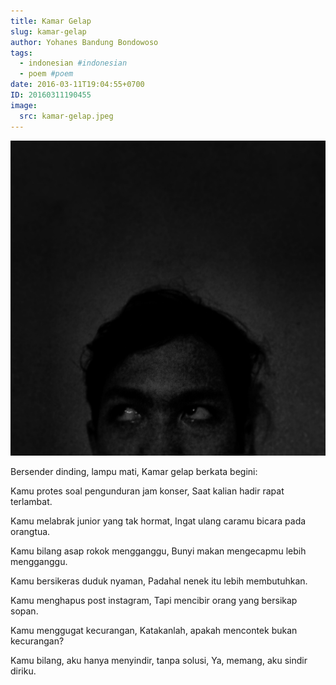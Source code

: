 ```yaml
---
title: Kamar Gelap
slug: kamar-gelap
author: Yohanes Bandung Bondowoso
tags:
  - indonesian #indonesian
  - poem #poem
date: 2016-03-11T19:04:55+0700
ID: 20160311190455
image:
  src: kamar-gelap.jpeg
---
```


![](kamar-gelap.jpeg "Fotoku di Kamar Gelap")

Bersender dinding, lampu mati,
Kamar gelap berkata begini:

Kamu protes soal pengunduran jam konser,
Saat kalian hadir rapat terlambat.

Kamu melabrak junior yang tak hormat,
Ingat ulang caramu bicara pada orangtua.

Kamu bilang asap rokok mengganggu,
Bunyi makan mengecapmu lebih mengganggu.

Kamu bersikeras duduk nyaman,
Padahal nenek itu lebih membutuhkan.

Kamu menghapus post instagram,
Tapi mencibir orang yang bersikap sopan.

Kamu menggugat kecurangan,
Katakanlah, apakah mencontek bukan kecurangan?

Kamu bilang, aku hanya menyindir, tanpa solusi,
Ya, memang, aku sindir diriku.